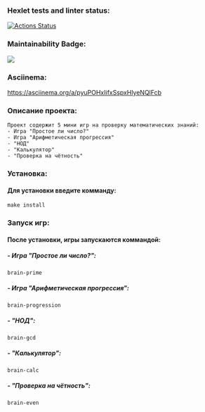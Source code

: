 ### Hexlet tests and linter status:
[![Actions Status](https://github.com/Ivan63-coder/python-project-49/actions/workflows/hexlet-check.yml/badge.svg)](https://github.com/Ivan63-coder/python-project-49/actions)

### Maintainability Badge:
 <a href="https://codeclimate.com/github/Ivan63-coder/python-project-49/maintainability"><img src="https://api.codeclimate.com/v1/badges/d758bfcf2b53f4ddf9e1/maintainability" /></a>

### Asciinema:
https://asciinema.org/a/pyuPOHxIifxSspxHlyeNQlFcb


### Описание проекта:
    Проект содержит 5 мини игр на проверку математических знаний:
    - Игра "Простое ли число?"
    - Игра "Арифметическая прогрессия"
    - "НОД"
    - "Калькулятор"
    - "Проверка на чётность"


### Установка:
#### Для установки введите комманду:
```make install```

### Запуск игр:
#### После установки, игры запускаются коммандой:
#####    - Игра "Простое ли число?":
```brain-prime```
#####    - Игра "Арифметическая прогрессия":
```brain-progression```
#####    - "НОД":
```brain-gcd```
#####    - "Калькулятор":
```brain-calc```
#####    - "Проверка на чётность":
```brain-even```
